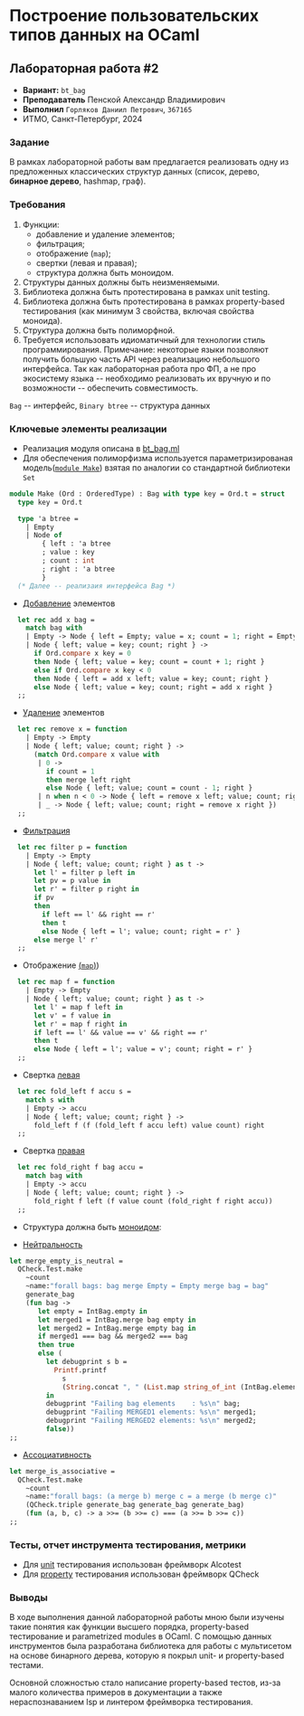 # Построение пользовательских типов данных на OCaml

## Лабораторная работа #2

- **Вариант:** `bt_bag`
- **Преподаватель** Пенской Александр Владимирович  
- **Выполнил** `Горляков Даниил Петрович`, `367165`
- ИТМО, Санкт-Петербург, 2024

### Задание

В рамках лабораторной работы вам предлагается реализовать одну из предложенных
классических структур данных (список, дерево, __бинарное дерево__, hashmap, граф).

### Требования
1. Функции:
    * добавление и удаление элементов;
    * фильтрация;
    * отображение (`map`);
    * свертки (левая и правая);
    * структура должна быть моноидом.
2. Структуры данных должны быть неизменяемыми.
3. Библиотека должна быть протестирована в рамках unit testing.
4. Библиотека должна быть протестирована в рамках property-based тестирования
(как минимум 3 свойства, включая свойства моноида).
5. Структура должна быть полиморфной.
6. Требуется использовать идиоматичный для технологии стиль программирования.
Примечание: некоторые языки позволяют получить большую часть API через
реализацию небольшого интерфейса.
Так как лабораторная работа про ФП, а не про экосистему языка -- необходимо
реализовать их вручную и по возможности -- обеспечить совместимость.

`Bag` -- интерфейс, `Binary btree` -- структура данных

### Ключевые элементы реализации

- Реализация модуля описана в [bt_bag.ml](./lib/bt_bag.ml)
- Для обеспечения полиморфизма используется параметризированая модель([`module Make`](./lib/bt_bag.ml#L29)) взятая по аналогии со стандартной библиотеки `Set`
```ocaml
module Make (Ord : OrderedType) : Bag with type key = Ord.t = struct
  type key = Ord.t

  type 'a btree =
    | Empty
    | Node of
        { left : 'a btree
        ; value : key
        ; count : int
        ; right : 'a btree
        }
  (* Далее -- реализаия интерфейса Bag *)
```

- [Добавление](./lib/bt_bag.ml#L48) элементов
```ocaml
  let rec add x bag =
    match bag with
    | Empty -> Node { left = Empty; value = x; count = 1; right = Empty }
    | Node { left; value = key; count; right } ->
      if Ord.compare x key = 0
      then Node { left; value = key; count = count + 1; right }
      else if Ord.compare x key < 0
      then Node { left = add x left; value = key; count; right }
      else Node { left; value = key; count; right = add x right }
  ;;
```
- [Удаление](./lib/bt_bag.ml#L91) элементов
```ocaml
  let rec remove x = function
    | Empty -> Empty
    | Node { left; value; count; right } ->
      (match Ord.compare x value with
       | 0 ->
         if count = 1
         then merge left right
         else Node { left; value; count = count - 1; right }
       | n when n < 0 -> Node { left = remove x left; value; count; right }
       | _ -> Node { left; value; count; right = remove x right })
  ;;
```
- [Фильтрация](./lib/bt_bag.ml#L114)
```ocaml
  let rec filter p = function
    | Empty -> Empty
    | Node { left; value; count; right } as t ->
      let l' = filter p left in
      let pv = p value in
      let r' = filter p right in
      if pv
      then
        if left == l' && right == r'
        then t
        else Node { left = l'; value; count; right = r' }
      else merge l' r'
  ;;
```
- Отображение [(`map`)](./lib/bt_bag.ml#L103))
```ocaml
  let rec map f = function
    | Empty -> Empty
    | Node { left; value; count; right } as t ->
      let l' = map f left in
      let v' = f value in
      let r' = map f right in
      if left == l' && value == v' && right == r'
      then t
      else Node { left = l'; value = v'; count; right = r' }
  ;;
```
- Свертка [левая](./lib/bt_bag.ml#L135)
```ocaml
  let rec fold_left f accu s =
    match s with
    | Empty -> accu
    | Node { left; value; count; right } ->
      fold_left f (f (fold_left f accu left) value count) right
  ;;
```
- Свертка [правая](./lib/bt_bag.ml#L128)
```ocaml
  let rec fold_right f bag accu =
    match bag with
    | Empty -> accu
    | Node { left; value; count; right } ->
      fold_right f left (f value count (fold_right f right accu))
  ;;
```
- Структура должна быть [моноидом](https://en.wikipedia.org/wiki/Monoid):
* [Нейтральность]((./test/test_property.ml#L18))
```ocaml
let merge_empty_is_neutral =
  QCheck.Test.make
    ~count
    ~name:"forall bags: bag merge Empty = Empty merge bag = bag"
    generate_bag
    (fun bag ->
       let empty = IntBag.empty in
       let merged1 = IntBag.merge bag empty in
       let merged2 = IntBag.merge empty bag in
       if merged1 === bag && merged2 === bag
       then true
       else (
         let debugprint s b =
           Printf.printf
             s
             (String.concat ", " (List.map string_of_int (IntBag.elements b)))
         in
         debugprint "Failing bag elements    : %s\n" bag;
         debugprint "Failing MERGED1 elements: %s\n" merged1;
         debugprint "Failing MERGED2 elements: %s\n" merged2;
         false))
;;
```
  * [Ассоциативность](./test/test_property.ml#L41)
```ocaml
let merge_is_associative =
  QCheck.Test.make
    ~count
    ~name:"forall bags: (a merge b) merge c = a merge (b merge c)"
    (QCheck.triple generate_bag generate_bag generate_bag)
    (fun (a, b, c) -> a >>= (b >>= c) === (a >>= b >>= c))
;;
```

### Тесты, отчет инструмента тестирования, метрики

- Для [unit](./test/test_bt_bag.ml) тестирования использован фреймворк Alcotest
- Для [property](./test/test_property.ml) тестирования использован фреймворк QCheck

### Выводы

В ходе выполнения данной лабораторной работы мною были изучены
такие понятия как функции высшего порядка, property-based тестирование и 
parametrized modules в OCaml.
С помощью данных инструментов была разработана библиотека для работы с 
мультисетом на основе бинарного дерева, которую я покрыл unit- и property-based тестами.

Основной сложностью стало написание property-based тестов, из-за малого количества примеров в документации а также нераспознаванием lsp и линтером фреймворка тестирования.
